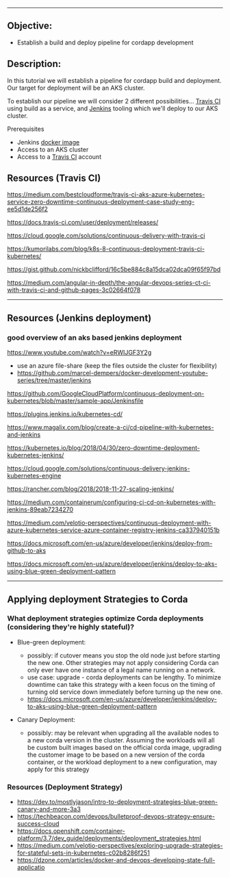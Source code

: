 

---

## Objective: 
- Establish a build and deploy pipeline for cordapp development

## Description: 
In this tutorial  we will establish a pipeline for cordapp build and deployment. Our target for deployment will be an AKS cluster.


To establish our pipeline we will consider 2 different possibilities... [Travis CI](https://docs.travis-ci.com/user/for-beginners/) using build as a service, and [Jenkins](https://www.jenkins.io/) tooling which we'll deploy to our AKS cluster.


Prerequisites
- Jenkins [docker image](https://hub.docker.com/r/jenkins/jenkins)
- Access to an AKS cluster
- Access to a [Travis CI](https://travis-ci.com/signup) account



## Resources (Travis CI)

https://medium.com/bestcloudforme/travis-ci-aks-azure-kubernetes-service-zero-downtime-continuous-deployment-case-study-eng-ee5d1de256f2

https://docs.travis-ci.com/user/deployment/releases/

https://cloud.google.com/solutions/continuous-delivery-with-travis-ci

https://kumorilabs.com/blog/k8s-8-continuous-deployment-travis-ci-kubernetes/

https://gist.github.com/nickbclifford/16c5be884c8a15dca02dca09f65f97bd

https://medium.com/angular-in-depth/the-angular-devops-series-ct-ci-with-travis-ci-and-github-pages-3c02664f078



---


## Resources (Jenkins deployment)


### good overview of an aks based jenkins deployment
https://www.youtube.com/watch?v=eRWIJGF3Y2g
- use an azure file-share (keep the files outside the cluster for flexibility)
- https://github.com/marcel-dempers/docker-development-youtube-series/tree/master/jenkins

https://github.com/GoogleCloudPlatform/continuous-deployment-on-kubernetes/blob/master/sample-app/Jenkinsfile

https://plugins.jenkins.io/kubernetes-cd/

https://www.magalix.com/blog/create-a-ci/cd-pipeline-with-kubernetes-and-jenkins

https://kubernetes.io/blog/2018/04/30/zero-downtime-deployment-kubernetes-jenkins/

https://cloud.google.com/solutions/continuous-delivery-jenkins-kubernetes-engine

https://rancher.com/blog/2018/2018-11-27-scaling-jenkins/

https://medium.com/containerum/configuring-ci-cd-on-kubernetes-with-jenkins-89eab7234270

https://medium.com/velotio-perspectives/continuous-deployment-with-azure-kubernetes-service-azure-container-registry-jenkins-ca337940151b

https://docs.microsoft.com/en-us/azure/developer/jenkins/deploy-from-github-to-aks

https://docs.microsoft.com/en-us/azure/developer/jenkins/deploy-to-aks-using-blue-green-deployment-pattern

---

## Applying deployment Strategies to Corda 

### What deployment strategies optimize Corda deployments (considering they're highly stateful)? 
- Blue-green deployment: 
  - possibly: if cutover means you stop the old node just before starting the new one. Other strategies may not apply considering Corda can only ever have one instance of a legal name running on a network. 
  - use case: upgrade - corda deployments can be lengthy. To minimize downtime can take this strategy with a keen focus on the timing of turning old service down immediately before turning up the new one.
  - https://docs.microsoft.com/en-us/azure/developer/jenkins/deploy-to-aks-using-blue-green-deployment-pattern


- Canary Deployment:
  - possibly: may be relevant when upgrading all the available nodes to a new corda version in the cluster. Assuming the workloads will all be custom built images based on the official corda image, upgrading the customer image to be based on a new version of the corda container, or the workload deployment to a new configuration,  may apply for this strategy

### Resources (Deployment Strategy)
- https://dev.to/mostlyjason/intro-to-deployment-strategies-blue-green-canary-and-more-3a3
- https://techbeacon.com/devops/bulletproof-devops-strategy-ensure-success-cloud
- https://docs.openshift.com/container-platform/3.7/dev_guide/deployments/deployment_strategies.html
- https://medium.com/velotio-perspectives/exploring-upgrade-strategies-for-stateful-sets-in-kubernetes-c02b8286f251
- https://dzone.com/articles/docker-and-devops-developing-state-full-applicatio



